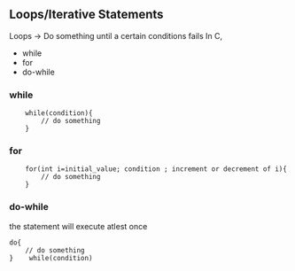 ## Loops/Iterative Statements

Loops -> Do something until a certain conditions fails
In C,

- while
- for
- do-while

### while

```
    while(condition){
        // do something
    }
```

### for

```
    for(int i=initial_value; condition ; increment or decrement of i){
        // do something
    }
```

### do-while

the statement will execute atlest once

```
do{
    // do something
}    while(condition)
```
